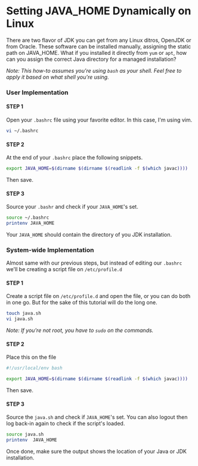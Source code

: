 # Setting JAVA_HOME Dynamically on Linux

There are two flavor of JDK you can get from any Linux ditros, OpenJDK or from Oracle. These software can be installed manually, assigning the static path on JAVA_HOME. What if you installed it directly from `yum` or `apt`, how can you assign the correct Java directory for a managed installation?

_Note: This how-to assumes you're using `bash` as your shell. Feel free to apply it based on what shell you're using._

### User Implementation

#### STEP 1

Open your `.bashrc` file using your favorite editor. In this case, I'm using vim.

```bash
vi ~/.bashrc
```

#### STEP 2

At the end of your `.bashrc` place the following snippets.

```bash
export JAVA_HOME=$(dirname $(dirname $(readlink -f $(which javac))))
```

Then save.

#### STEP 3

Source your `.bashr` and check if your `JAVA_HOME`'s set.

```bash
source ~/.bashrc
printenv JAVA_HOME
```

Your `JAVA_HOME` should contain the directory of you JDK installation.

### System-wide Implementation 

Almost same with our previous steps, but instead of editing our `.bashrc` we'll be creating a script file on `/etc/profile.d`

#### STEP 1

Create a script file on `/etc/profile.d` and open the file, or you can do both in one go. But for the sake of this tutorial will do the long one.

```bash
touch java.sh
vi java.sh
```

_Note: If you're not root, you have to `sudo` on the commands._

#### STEP 2

Place this on the file

```bash
#!/usr/local/env bash

export JAVA_HOME=$(dirname $(dirname $(readlink -f $(which javac))))
```

Then save.

#### STEP 3

Source the `java.sh` and check if `JAVA_HOME`'s set. You can also logout then log back-in again to check if the script's loaded.

```bash
source java.sh
printenv  JAVA_HOME
```

Once done, make sure the output shows the location of your Java or JDK installation.
